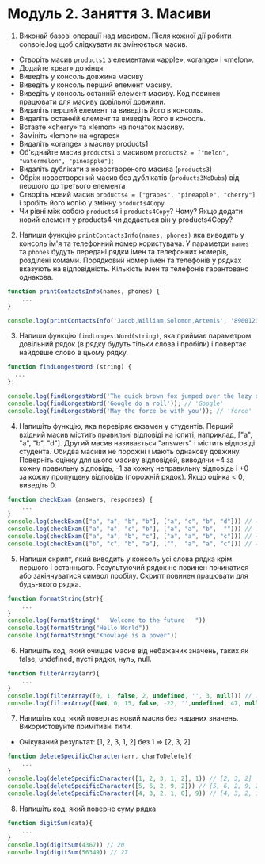 # Модуль 2. Заняття 3. Масиви

1. Виконай базові операції над масивом. Після кожної дії робити console.log щоб слідкувати як змінюється масив.

- Створіть масив `products1` з елементами «apple», «orange» і «melon».
- Додайте «pear» до кінця.
- Виведіть у консоль довжина масиву
- Виведіть у консоль перший елемент масиву.
- Виведіть у консоль останній елемент масиву. Код повинен працювати для масиву довільної довжини.
- Видаліть перший елемент та виведіть його в консоль.
- Видаліть останній елемент та виведіть його в консоль.
- Вставте «cherry» та «lemon» на початок масиву.
- Замініть «lemon» на «grapes»
- Видаліть «orange» з масиву products1
- Об'єднайте масив `products1` з масивом `products2 = ["melon", "watermelon", "pineapple"]`;
- Видаліть дублікати з новоствореного масива (`products3`)
- Обріж новостворений масив без дублікатів (`products3NoDubs`) від першого до третього елемента
- Створіть новий масив `products4 = ["grapes", "pineapple", "cherry"]` і зробіть його копію у змінну `products4Copy`
- Чи рівні між собою `products4` і `products4Copy`? Чому? Якщо додати новий елемент у products4 чи додасться він у products4Copy?

2. Напиши функцію `printContactsInfo(names, phones)` яка виводить у консоль ім'я та телефонний номер користувача. У параметри `names` та `phones` будуть передані рядки імен та телефонних номерів, розділені комами. Порядковий номер імен та телефонів у рядках вказують на відповідність. Кількість імен та телефонів гарантовано однакова.

```js
function printContactsInfo(names, phones) {
    ...
}

console.log(printContactsInfo('Jacob,William,Solomon,Artemis', '89001234567,89001112233,890055566377,890055566300'))
```

3. Напиши функцію `findLongestWord(string)`, яка приймає параметром довільний рядок (в рядку будуть тільки слова і пробіли) і повертає найдовше слово в цьому рядку.

```js
function findLongestWord (string) {
  ...
};

console.log(findLongestWord('The quick brown fox jumped over the lazy dog')); // 'jumped'
console.log(findLongestWord('Google do a roll')); // 'Google'
console.log(findLongestWord('May the force be with you')); // 'force'
```

4. Напишіть функцію, яка перевіряє екзамен у студентів. Перший вхідний масив містить правильні відповіді на іспиті, наприклад, ["a", "a", "b", "d"]. Другий масив називається "answers" і містить відповіді студента. Обидва масиви не порожні і мають однакову довжину. Поверніть оцінку для цього масиву відповідей, виводячи +4 за кожну правильну відповідь, -1 за кожну неправильну відповідь і +0 за кожну пропущену відповідь (порожній рядок). Якщо оцінка < 0, виведіть 0.

```js
function checkExam (answers, responses) {
    ...
}
console.log(checkExam(["a", "a", "b", "b"], ["a", "c", "b", "d"])) // → 6
console.log(checkExam(["a", "a", "c", "b"], ["a", "a", "b",  ""])) // → 7
console.log(checkExam(["a", "a", "b", "c"], ["a", "a", "b", "c"])) // → 16
console.log(checkExam(["b", "c", "b", "a"], ["",  "a", "a", "c"])) // → 0
```

5. Напиши скрипт, який виводить у консоль усі слова рядка крім першого і
   останнього. Результуючий рядок не повинен починатися або закінчуватися символ
   пробілу. Скрипт повинен працювати для будь-якого рядка.

```js
function formatString(str){
    ...
}
console.log(formatString("   Welcome to the future   "))
console.log(formatString("Hello World"))
console.log(formatString("Knowlage is a power"))
```

6. Напишіть код, який очищає масив від небажаних значень, таких як false,
   undefined, пусті рядки, нуль, null.

```js
function filterArray(arr){
    ...
}
console.log(filterArray([0, 1, false, 2, undefined, '', 3, null])) // [1, 2, 3]
console.log(filterArray([NaN, 0, 15, false, -22, '',undefined, 47, null])) // [15, -22, 47]
```

7. Напишіть код, який повертає новий масив без наданих значень. Використовуйте
   примітивні типи.

- Очікуваний результат: [1, 2, 3, 1, 2] без 1 => [2, 3, 2]

```js
function deleteSpecificCharacter(arr, charToDelete){
    ...
}
console.log(deleteSpecificCharacter([1, 2, 3, 1, 2], 1)) // [2, 3, 2]
console.log(deleteSpecificCharacter([5, 6, 2, 9, 2])) // [5, 6, 2, 9, 2]
console.log(deleteSpecificCharacter([4, 3, 2, 1, 0], 9)) // [4, 3, 2, 1, 0]
```

8. Напишіть код, який поверне суму рядка

```js
function digitSum(data){
    ...
}
console.log(digitSum(4367)) // 20
console.log(digitSum(56349)) // 27
```